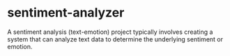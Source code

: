 # sentiment-analyzer
A sentiment analysis (text-emotion) project typically involves creating a system that can analyze text data to determine the underlying sentiment or emotion.

